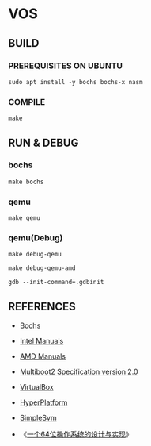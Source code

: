 
# VOS

## BUILD

### PREREQUISITES ON UBUNTU

```shell
sudo apt install -y bochs bochs-x nasm
```

### COMPILE

```shell
make
```

## RUN & DEBUG

### bochs

```shell
make bochs
```

### qemu

```shell
make qemu
``` 

### qemu(Debug)

```shell
make debug-qemu
``` 

```shell
make debug-qemu-amd
```

```shell
gdb --init-command=.gdbinit
```

## REFERENCES

- [Bochs](http://bochs.sourceforge.net/)

- [Intel Manuals](https://software.intel.com/en-us/articles/intel-sdm)

- [AMD Manuals](https://developer.amd.com/resources/developer-guides-manuals/)

- [Multiboot2 Specification version 2.0](https://www.gnu.org/software/grub/manual/multiboot2/multiboot.html)

- [VirtualBox](https://www.virtualbox.org/)

- [HyperPlatform](https://github.com/tandasat/HyperPlatform)

- [SimpleSvm](https://github.com/tandasat/SimpleSvm)

- 《[一个64位操作系统的设计与实现](https://www.ituring.com.cn/book/2450)》
